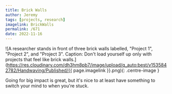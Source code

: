 ```yaml
---
title: Brick Walls
author: Jeremy
tags: [projects, research]
imagelink: BrickWalls
permalink: /671
date: 2022-11-16
---
```


![A researcher stands in front of three brick walls labelled, "Project 1", "Project 2", and "Project 3". Caption: Don't load yourself up only with projects that feel like brick walls.](https://res.cloudinary.com/dh3hm8pb7/image/upload/q_auto:best/v1535842782/Handwaving/Published/{{ page.imagelink }}.png){: .centre-image }

Going for big impact is great, but it's nice to at least have something to switch your mind to when you're stuck.
